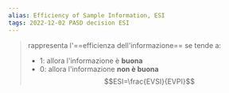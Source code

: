```yaml
---
alias: Efficiency of Sample Information, ESI
tags: 2022-12-02 PASD decision ESI
---
```


> rappresenta l'==efficienza dell'informazione== se tende a:
> - $1$: allora l'informazione è **buona**
> - $0$: allora l'informazione **non è buona**
> $$ESI=\frac{EVSI}{EVPI}$$